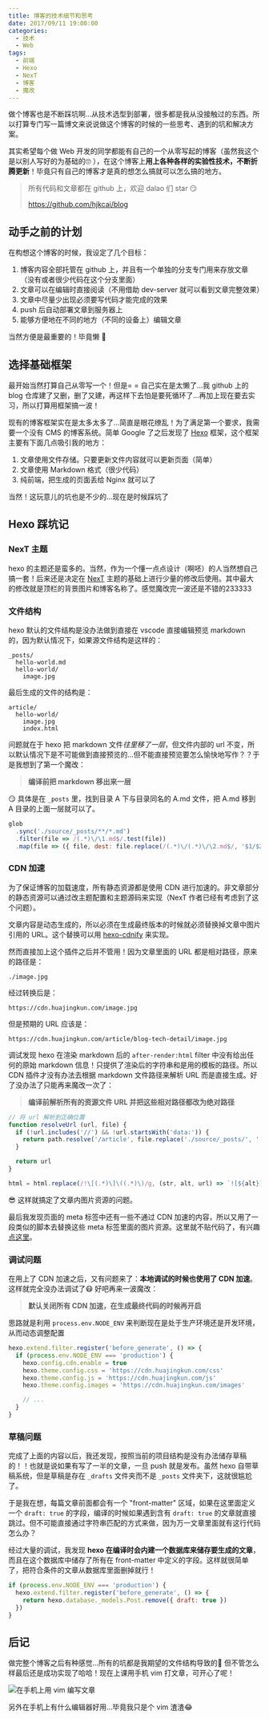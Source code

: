 ```yaml
---
title: 博客的技术细节和思考
date: 2017/09/11 19:00:00
categories:
  - 技术
  - Web
tags:
  - 前端
  - Hexo
  - NexT
  - 博客
  - 魔改
---
```


做个博客也是不断踩坑啊…从技术选型到部署，很多都是我从没接触过的东西。所以打算专门写一篇博文来说说做这个博客的时候的一些思考、遇到的坑和解决方案。

其实希望每个做 Web 开发的同学都能有自己的一个从零写起的博客（虽然我这个是以别人写好的为基础的🙄 ），在这个博客上**用上各种各样的实验性技术，不断折腾更新**！毕竟只有自己的博客才是真的想怎么搞就可以怎么搞的地方。

<blockquote class="blockquote-center">
  <p>所有代码和文章都在 github 上，欢迎 dalao 们 star 😏</p>
  <p><a href="https://github.com/hjkcai/blog">https://github.com/hjkcai/blog</a></p>
</blockquote>

<!-- more -->

## 动手之前的计划

在构想这个博客的时候，我设定了几个目标：

1. 博客内容全部托管在 github 上，并且有一个单独的分支专门用来存放文章（没有或者很少代码在这个分支里面）
2. 文章可以在编辑时直接阅读（不用借助 dev-server 就可以看到文章完整效果）
3. 文章中尽量少出现必须要写代码才能完成的效果
4. push 后自动部署文章到服务器上
5. 能够方便地在不同的地方（不同的设备上）编辑文章

当然方便是最重要的！毕竟懒 🤔

## 选择基础框架

最开始当然打算自己从零写一个！但是= = 自己实在是太懒了…我 github 上的 blog 仓库建了又删，删了又建，再这样下去怕是要死循环了…再加上现在要去实习，所以打算用框架搞一波！

现有的博客框架实在是太多太多了…简直是眼花缭乱！为了满足第一个要求，我需要一个没有 CMS 的博客系统。简单 Google 了之后发现了 [Hexo](https://hexo.io) 框架，这个框架主要有下面几点吸引我的地方：

1. 文章使用文件存储。只要更新文件内容就可以更新页面（简单）
2. 文章使用 Markdown 格式（很少代码）
3. 纯前端，把生成的页面丢给 Nginx 就可以了

当然！这玩意儿的坑也是不少的…现在是时候踩坑了

## Hexo 踩坑记

### NexT 主题

hexo 的主题还是蛮多的。当然，作为一个懂一点点设计（啊呸）的人当然想自己搞一套！后来还是决定在 [NexT](http://theme-next.iissnan.com/) 主题的基础上进行少量的修改后使用。其中最大的修改就是顶栏的背景图片和博客名称了。感觉魔改完一波还是不错的233333

### 文件结构

hexo 默认的文件结构是没办法做到直接在 vscode 直接编辑预览 markdown 的，因为默认情况下，如果源文件结构是这样的：

```
_posts/
  hello-world.md
  hello-world/
    image.jpg
```

最后生成的文件的结构是：

```
article/
  hello-world/
    image.jpg
    index.html
```

问题就在于 hexo 把 markdown 文件*往里移了一层*，但文件内部的 url 不变，所以默认情况下是不可能做到直接预览的…但不能直接预览要怎么愉快地写作？？于是我想到了第一个魔改：

<blockquote class="blockquote-center"><strong>编译前把 markdown 移出来一层</strong></blockquote>

😏 具体是在 `_posts` 里，找到目录 A 下与目录同名的 A.md 文件，把 A.md 移到 A 目录的上面一层就可以了。

```javascript resolve-url.js https://github.com/hjkcai/blog/blob/hexo/scripts/resolve-url.js#L33 完整代码
glob
  .sync('./source/_posts/**/*.md')
  .filter(file => /(.*)\/\1.md$/.test(file))
  .map(file => ({ file, dest: file.replace(/(.*)\/(.*)\/\2.md$/, '$1/$2.md') }))
```

### CDN 加速

为了保证博客的加载速度，所有静态资源都是使用 CDN 进行加速的。非文章部分的静态资源可以通过改主题配置和主题源码来实现（NexT 作者已经有考虑到了这个问题）。

文章内容是动态生成的，所以必须在生成最终版本的时候就必须替换掉文章中图片引用的 URL。这个替换可以用 [hexo-cdnify](https://github.com/zqjimlove/hexo-cdnify) 来实现。

然而直接加上这个插件之后并不管用！因为文章里面的 URL 都是相对路径，原来的路径是：

```
./image.jpg
```

经过转换后是：

```
https://cdn.huajingkun.com/image.jpg
```

但是预期的 URL 应该是：

```
https://cdn.huajingkun.com/article/blog-tech-detail/image.jpg
```

调试发现 hexo 在渲染 markdown 后的 `after-render:html` filter 中没有给出任何的原始 markdown 信息！只提供了渲染后的字符串和是用的模板的路径。所以 CDN 插件才没有办法去根据 markdown 文件路径来解析 URL 而是直接生成。好了没办法了只能再来魔改一次了：

<blockquote class="blockquote-center"><strong>编译前解析所有的资源文件 URL 并把这些相对路径都改为绝对路径</strong></blockquote>

```javascript resolve-url.js https://github.com/hjkcai/blog/blob/hexo/scripts/resolve-url.js#L39 完整代码
// 将 url 解析到正确位置
function resolveUrl (url, file) {
  if (!url.includes('//') && !url.startsWith('data:')) {
    return path.resolve('/article', file.replace('./source/_posts/', ''), '..', url)
  }

  return url
}

html = html.replace(/!\[(.*)\]\((.*)\)/g, (str, alt, url) => `![${alt}](${resolveUrl(url, file)})`)
```

😎 这样就搞定了文章内图片资源的问题。

最后我发现页面的 meta 标签中还有一些不通过 CDN 加速的内容，所以又用了一段类似的脚本去替换这些 meta 标签里面的图片资源。这里就不贴代码了，有兴趣[点这里](https://github.com/hjkcai/blog/blob/hexo/scripts/cdnify.js#L19)。

### 调试问题

在用上了 CDN 加速之后，又有问题来了：**本地调试的时候也使用了 CDN 加速**。这样就完全没办法调试了😷 好吧再来一波魔改：

<blockquote class="blockquote-center"><strong>默认关闭所有 CDN 加速，在生成最终代码的时候再开启</strong></blockquote>

思路就是利用 `process.env.NODE_ENV` 来判断现在是处于生产环境还是开发环境，从而动态调整配置

```javascript cdnify.js https://github.com/hjkcai/blog/blob/hexo/scripts/cdnify.js#L13 完整代码
hexo.extend.filter.register('before_generate', () => {
  if (process.env.NODE_ENV === 'production') {
    hexo.config.cdn.enable = true
    hexo.theme.config.css = 'https://cdn.huajingkun.com/css'
    hexo.theme.config.js = 'https://cdn.huajingkun.com/js'
    hexo.theme.config.images = 'https://cdn.huajingkun.com/images'

    // ...
  }
}
```

### 草稿问题

完成了上面的内容以后，我还发现，按照当前的项目结构是没有办法储存草稿的！！也就是说如果有写了一半的文章，一旦 push 就是发布。虽然 hexo 自带草稿系统，但是草稿是存在 `_drafts` 文件夹而不是 `_posts` 文件夹下，这就很尴尬了。

于是我在想，每篇文章前面都会有一个 "front-matter" 区域，如果在这里面定义一个 `draft: true` 的字段，编译的时候如果遇到含有 `draft: true` 的文章就直接跳过。但不可能直接通过字符串匹配的方式来做，因为万一文章里面就有这行代码怎么办？

经过大量的调试，我发现 **hexo 在编译时会内建一个数据库来储存要生成的文章**，而且在这个数据库中储存了所有在 front-matter 中定义的字段。这样就很简单了，把符合条件的文章从数据库里面删掉就行！

```javascript drafts-killer.js https://github.com/hjkcai/blog/blob/hexo/scripts/drafts-killer.js 完整代码
if (process.env.NODE_ENV === 'production') {
  hexo.extend.filter.register('before_generate', () => {
    return hexo.database._models.Post.remove({ draft: true })
  })
}
```

## 后记

做完整个博客之后有种感觉…所有的坑都是我期望的文件结构导致的🌚 但不管怎么样最后还是成功实现了哈哈！现在上课用手机 vim 打文章，可开心了呢！

![在手机上用 vim 编写文章](./writing-on-vim.png)

另外在手机上有什么编辑器好用…毕竟我只是个 vim 渣渣😂
